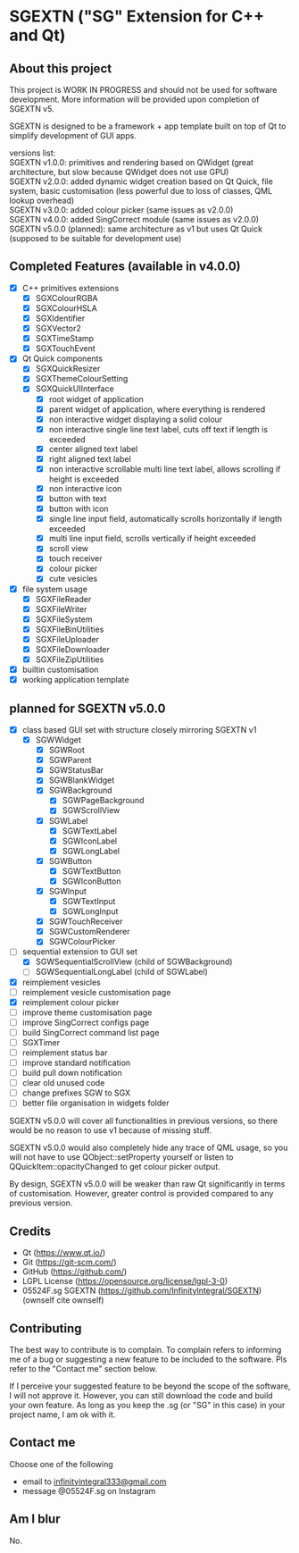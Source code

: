 # SGEXTN ("SG" Extension for C++ and Qt)

## About this project
This project is WORK IN PROGRESS and should not be used for software development. More information will be provided upon completion of SGEXTN v5.

SGEXTN is designed to be a framework + app template built on top of Qt to simplify development of GUI apps.

versions list:  
SGEXTN v1.0.0: primitives and rendering based on QWidget (great architecture, but slow because QWidget does not use GPU)  
SGEXTN v2.0.0: added dynamic widget creation based on Qt Quick, file system, basic customisation (less powerful due to loss of classes, QML lookup overhead)  
SGEXTN v3.0.0: added colour picker (same issues as v2.0.0)  
SGEXTN v4.0.0: added SingCorrect module (same issues as v2.0.0)  
SGEXTN v5.0.0 (planned): same architecture as v1 but uses Qt Quick (supposed to be suitable for development use)

## Completed Features (available in v4.0.0)
- [x] C++ primitives extensions
	- [x] SGXColourRGBA
	- [x] SGXColourHSLA
	- [x] SGXIdentifier
	- [x] SGXVector2
	- [x] SGXTimeStamp
	- [x] SGXTouchEvent
- [x] Qt Quick components
	- [x] SGXQuickResizer
	- [x] SGXThemeColourSetting
	- [x] SGXQuickUIInterface
		- [x] root widget of application
		- [x] parent widget of application, where everything is rendered
		- [x] non interactive widget displaying a solid colour
		- [x] non interactive single line text label, cuts off text if length is exceeded
		- [x] center aligned text label
		- [x] right aligned text label
		- [x] non interactive scrollable multi line text label, allows scrolling if height is exceeded
		- [x] non interactive icon
		- [x] button with text
		- [x] button with icon
		- [x] single line input field, automatically scrolls horizontally if length exceeded
		- [x] multi line input field, scrolls vertically if height exceeded
		- [x] scroll view
		- [x] touch receiver
		- [x] colour picker
		- [x] cute vesicles
- [x] file system usage
     - [x] SGXFileReader
	- [x] SGXFileWriter
	- [x] SGXFileSystem
	- [x] SGXFileBinUtilities
	- [x] SGXFileUploader
	- [x] SGXFileDownloader
	- [x] SGXFileZipUtilities
- [x] builtin customisation
- [x] working application template

## planned for SGEXTN v5.0.0
- [x] class based GUI set with structure closely mirroring SGEXTN v1
	- [x] SGWWidget
		- [x] SGWRoot
		- [x] SGWParent
		- [x] SGWStatusBar
		- [x] SGWBlankWidget
		- [x] SGWBackground
			- [x] SGWPageBackground
			- [x] SGWScrollView
		- [x] SGWLabel
			- [x] SGWTextLabel
			- [x] SGWIconLabel
			- [x] SGWLongLabel
		- [x] SGWButton
			- [x] SGWTextButton
			- [x] SGWIconButton
		- [x] SGWInput
			- [x] SGWTextInput
			- [x] SGWLongInput
		- [x] SGWTouchReceiver
		- [x] SGWCustomRenderer
		- [x] SGWColourPicker
- [ ] sequential extension to GUI set
	- [x] SGWSequentialScrollView (child of SGWBackground)
	- [ ] SGWSequentialLongLabel (child of SGWLabel)
- [x] reimplement vesicles
- [ ] reimplement vesicle customisation page
- [x] reimplement colour picker
- [ ] improve theme customisation page
- [ ] improve SingCorrect configs page
- [ ] build SingCorrect command list page
- [ ] SGXTimer
- [ ] reimplement status bar
- [ ] improve standard notification
- [ ] build pull down notification
- [ ] clear old unused code
- [ ] change prefixes SGW to SGX
- [ ] better file organisation in widgets folder

SGEXTN v5.0.0 will cover all functionalities in previous versions, so there would be no reason to use v1 because of missing stuff. 

SGEXTN v5.0.0 would also completely hide any trace of QML usage, so you will not have to use QObject::setProperty yourself or listen to QQuickItem::opacityChanged to get colour picker output.

By design, SGEXTN v5.0.0 will be weaker than raw Qt significantly in terms of customisation. However, greater control is provided compared to any previous version.

## Credits
- Qt (https://www.qt.io/)
- Git (https://git-scm.com/)
- GitHub (https://github.com/)
- LGPL License (https://opensource.org/license/lgpl-3-0)
- 05524F.sg SGEXTN (https://github.com/InfinityIntegral/SGEXTN) (ownself cite ownself)

## Contributing
The best way to contribute is to complain. To complain refers to informing me of a bug or suggesting a new feature to be included to the software. Pls refer to the "Contact me" section below.

If I perceive your suggested feature to be beyond the scope of the software, I will not approve it. However, you can still download the code and build your own feature. As long as you keep the .sg (or "SG" in this case) in your project name, I am ok with it.

## Contact me
Choose one of the following
- email to infinityintegral333@gmail.com
- message @05524F.sg on Instagram

## Am I blur
No.
